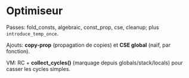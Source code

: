 # Optimiseur

Passes: fold_consts, algebraic, const_prop, cse, cleanup; plus `introduce_temp_once`.

Ajouts: **copy-prop** (propagation de copies) et **CSE global** (naïf, par fonction).

VM: RC + **collect_cycles()** (marquage depuis globals/stack/locals) pour casser les cycles simples.

